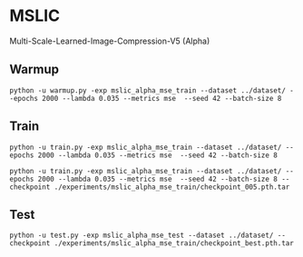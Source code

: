 # MSLIC

Multi-Scale-Learned-Image-Compression-V5 (Alpha)


## Warmup

```
python -u warmup.py -exp mslic_alpha_mse_train --dataset ../dataset/ --epochs 2000 --lambda 0.035 --metrics mse  --seed 42 --batch-size 8
```

## Train

```
python -u train.py -exp mslic_alpha_mse_train --dataset ../dataset/ --epochs 2000 --lambda 0.035 --metrics mse  --seed 42 --batch-size 8
```

```
python -u train.py -exp mslic_alpha_mse_train --dataset ../dataset/ --epochs 2000 --lambda 0.035 --metrics mse  --seed 42 --batch-size 8 --checkpoint ./experiments/mslic_alpha_mse_train/checkpoint_005.pth.tar
```

## Test

```
python -u test.py -exp mslic_alpha_mse_test --dataset ../dataset/ --checkpoint ./experiments/mslic_alpha_mse_train/checkpoint_best.pth.tar
```